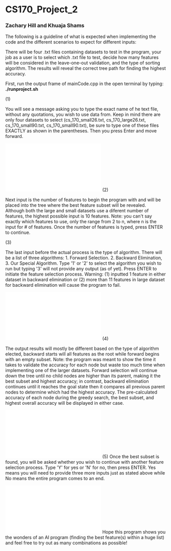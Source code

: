 # CS170_Project_2
### Zachary Hill and Khuaja Shams

The following is a guideline of what is expected when implementing the code and the different scenarios to expect for different inputs:

There will be four .txt files containing datasets to test in the program, your job as a user is to select which .txt file to test, decide how many features will be considered in the leave-one-out validation, and the type of sorting algorithm. The results will reveal the correct tree path for finding the highest accuracy.

First, run the output frame of mainCode.cpp in the open terminal by typing: **./runproject.sh** 

(1)

You will see a message asking you to type the exact name of he text file, without any quotations, you wish to use data from. Keep in mind there are only four datasets to select (cs_170_small26.txt, cs_170_large26.txt, cs_170_small90.txt, cs_170_small90.txt), be sure to type one of these files EXACTLY as shown in the parentheses. Then you press Enter and move forward.

![Intro](/readme_pdfs/Intro.pdf)
(2)

Next input is the number of features to begin the program with and will be placed into the tree where the best feature subset will be revealed. Although both the large and small datasets use a diferent number of features, the highest possible input is 10 features. Note: you can't say exactly which features to use, only the range from 2 to n, where n is the input for # of features. Once the number of features is typed, press ENTER to continue.

(3)

The last input before the actual process is the type of algorithm. There will be a list of three algorithms: 1. Forward Selection. 2. Backward Elimination, 3. Our Special Algorithm. Type '1' or '2' to select the algorithm you wish to run but typing '3' will not provide any output (as of yet). Press ENTER to initiate the feature selection process.
Warning: (1) inputted 1 feature in either dataset in backward elimination or (2) more than 11 features in large dataset for backward elimination will cause the program to fail.

![AlgorithmList](/readme_pdfs/AlgList.pdf)
(4)

The output results will mostly be different based on the type of algorithm elected, backward starts will all features as the root while forward begins with an empty subset. Note: the program was meant to show the time it takes to validate the accuracy for each node but waste too much time when implementing one of the larger datasets. Forward selection will continue down the tree until no child nodes are higher than its parent, making it the best subset and highest accuracy; in contrast, backward elimination continues until it reaches the goal state then it compares all previous parent nodes to determine which had the highest accuracy. The pre-calculated accuracy of each node during the greedy search, the best subset, and highest overall accuracy will be displayed in either case.

![Program](/readme_pdfs/Program.pdf)
(5)
Once the best subset is found, you will be asked whether you wish to continue with another feature selection process. Type 'Y' for yes or 'N' for no, then press ENTER. Yes means you will need to provide three more inputs just as stated above while No means the entire program comes to an end.

![End](/readme_pdfs/End.pdf)
Hope this program shows you the wonders of an AI program (finding the best feature(s) within a huge list) and feel free to try out as many combinations as possible!
